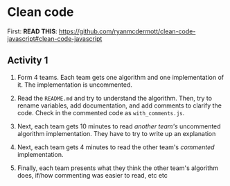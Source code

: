 # Clean code

First: **READ THIS**: https://github.com/ryanmcdermott/clean-code-javascript#clean-code-javascript

## Activity 1

1) Form 4 teams. Each team gets one algorithm and one implementation of it. The implementation is uncommented.

1) Read the `README.md` and try to understand the algorithm. 
Then, try to rename variables, add documentation, and add comments to clarify the code.
Check in the commented code as `with_comments.js`.

1) Next, each team gets 10 minutes to read *another team's* uncommented algorithm implementation. They have to try to write up an explanation

1) Next, each team gets 4 minutes to read the other team's *commented* implementation.

1) Finally, each team presents what they think the other team's algorithm does, if/how commenting was easier to read, etc etc